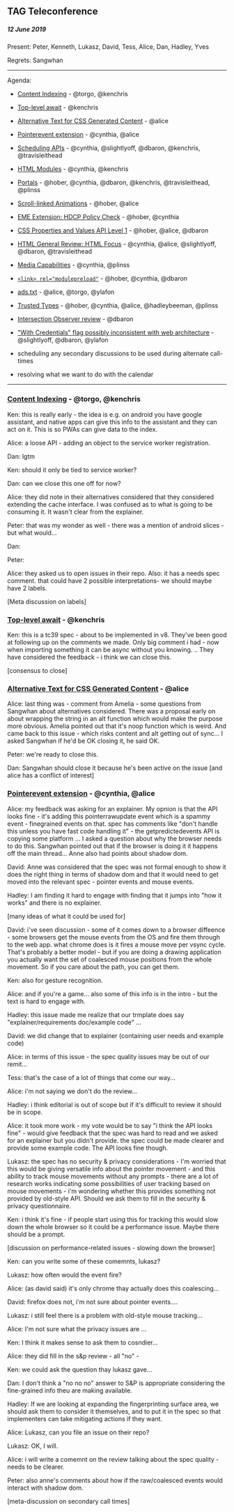 ﻿## TAG Teleconference
##### 12 June 2019

Present: Peter, Kenneth, Lukasz, David, Tess, Alice, Dan, Hadley, Yves

Regrets: Sangwhan

---

Agenda:

* [Content Indexing](https://github.com/w3ctag/design-reviews/issues/379) - @torgo, @kenchris
* [Top-level await](https://github.com/w3ctag/design-reviews/issues/376) - @kenchris
* [Alternative Text for CSS Generated Content](https://github.com/w3ctag/design-reviews/issues/351) - @alice
* [Pointerevent extension](https://github.com/w3ctag/design-reviews/issues/346) - @cynthia, @alice
* [Scheduling APIs](https://github.com/w3ctag/design-reviews/issues/338) - @cynthia, @slightlyoff, @dbaron, @kenchris, @travisleithead
* [HTML Modules](https://github.com/w3ctag/design-reviews/issues/334) - @cynthia, @kenchris
* [Portals](https://github.com/w3ctag/design-reviews/issues/331) - @hober, @cynthia, @dbaron, @kenchris, @travisleithead, @plinss
* [Scroll-linked Animations](https://github.com/w3ctag/design-reviews/issues/330) - @hober, @alice
* [EME Extension: HDCP Policy Check](https://github.com/w3ctag/design-reviews/issues/323) - @hober, @cynthia
* [CSS Properties and Values API Level 1](https://github.com/w3ctag/design-reviews/issues/318) - @hober, @alice, @dbaron
* [HTML General Review: HTML Focus](https://github.com/w3ctag/design-reviews/issues/257) - @cynthia, @alice, @slightlyoff, @dbaron, @travisleithead
* [Media Capabilities](https://github.com/w3ctag/design-reviews/issues/218) - @cynthia, @plinss
* [``<link> rel="modulepreload"``](https://github.com/w3ctag/design-reviews/issues/213) - @hober, @cynthia, @dbaron
* [ads.txt](https://github.com/w3ctag/design-reviews/issues/201) - @alice, @torgo, @ylafon
* [Trusted Types](https://github.com/w3ctag/design-reviews/issues/198) - @hober, @cynthia, @alice, @hadleybeeman, @plinss
* [Intersection Observer review](https://github.com/w3ctag/design-reviews/issues/197) - @dbaron
* ["With Credentials" flag possibly inconsistent with web architecture](https://github.com/w3ctag/design-reviews/issues/76) - @slightlyoff, @dbaron, @ylafon

* scheduling any secondary discussions to be used during alternate call-times
* resolving what we want to do with the calendar
---

### [Content Indexing](https://github.com/w3ctag/design-reviews/issues/379) - @torgo, @kenchris

Ken: this is really early - the idea is e.g. on android you have google assistant, and native apps can give this info to the assistant and they can act on it. This is so PWAs can give data to the index.

Alice: a loose API - adding an object to the service worker registration.

Dan: lgtm

Ken: should it only be tied to service worker?

Dan: can we close this one off for now?

Alice: they did note in their alternatives considered that they considered extending the cache interface.  I was confused as to what is going to be consuming it. It wasn't clear from the explainer.

Peter: that was my wonder as well - there was a mention of android slices - but what would...

Dan: 

Peter: 

Alice: they asked us to open issues in their repo. Also: it has a needs spec comment. that could have 2 possible interpretations- we should maybe have 2 labels.

[Meta discussion on labels]

### [Top-level await](https://github.com/w3ctag/design-reviews/issues/376) - @kenchris

Ken: this is a tc39 spec - about to be implemented in v8. They've been good at following up on the comments we made. Only big comment i had - now when importing something it can be async without you knowing. .. They have considered the feedback - i think we can close this.

[consensus to close]

### [Alternative Text for CSS Generated Content](https://github.com/w3ctag/design-reviews/issues/351) - @alice

Alice: last thing was - comment from Amelia - some questions from Sangwhan about alternatives considered.  There was a proposal early on about wrapping the string in an alt function which would make the purpose more obvious. Amelia pointed out that it's noop function which is weird. And came back to this issue - which risks content and alt getting out of sync... I asked Sangwhan if he'd be OK closing it, he said OK. 

Peter: we're ready to close this.

Dan: Sangwhan should close it because he's been active on the issue [and alice has a conflict of interest]

### [Pointerevent extension](https://github.com/w3ctag/design-reviews/issues/346) - @cynthia, @alice

Alice: my feedback was asking for an explainer.  My opnion is that the API looks fine - it's adding this pointerrawupdate event which is a spammy event - finegrained events on that. spec has comments like "don't handle this unless you have fast code handling it" - the getpredictedevents API is copying some platform ... I asked a question about why the browser needs to do this. Sangwhan pointed out that if the browser is doing it it happens off the main thread...   Anne also had points about shadow dom.

David: Anne was considered that the spec was not formal enough to show it does the right thing in terms of shadow dom and that it would need to get moved into the relevant spec - pointer events and mouse events.

Hadley: I am finding it hard to engage with finding that it jumps into "how it works" and there is no explainer. 

[many ideas of what it could be used for]

David: i've seen discussion - some of it comes down to a browser diffeence - some browsers get the mouse events from the OS and fire them through to the web app. what chrome does is it fires a mouse move per vsync cycle. That's probably a better model - but if you are doing a drawing application you actually want the set of coalesced mouse positions from the whole movement. So if you care about the path, you can get them.

Ken: also for gesture recognition.

Alice: and if you're a game... also some of this info is in the intro - but the text is hard to engage with.

Hadley: this issue made me realize that our trmplate does say "explainer/requirements doc/example code" ...

David: we did change that to explainer (containing user needs and example code)

Alice: in terms of this issue - the spec quality issues may be out of our remit... 

Tess: that's the case of a lot of things that come our way...

Alice: i'm not saying we don't do the review...

Hadley: i think editorial is out of scope but if it's difficult to review it should be in scope.

Alice: it took more work  - my vote would be to say "i think the API looks fine" - would give feedback that the spec was hard to read and we asked for an explainer but you didn't provide. the spec could be made clearer and provide some example code. The API looks fine though.

Lukasz: the spec has no security & privacy considerations - I'm worried that this would be giving versatile info about the pointer movement - and this ability to track mouse movements without any prompts - there are a lot of research works indicating some possibilities of user tracking based on mouse movements - i'm wondering whether this provides something not provided by old-style API.  Should we ask them to fill in the security & privacy questionnaire.  

Ken: i think it's fine - if people start using this for tracking this would slow down the whole browser so it could be a performance issue. Maybe there should be a prompt.

[discussion on performance-related issues - slowing down the browser]

Ken: can you write some of these comemnts, lukasz?

Lukasz: how often would the event fire?

Alice: (as david said) it's only chrome thay actually does this coalescing...  

David: firefox does not, i'm not sure about pointer events....

Lukasz: i still feel there is a problem with old-style mouse tracking... 

Alice: I'm not sure what the privacy issues are ...

Ken: I think it makes sense to ask them to cosndier...

Alice: they did fill in the s&p review - all "no" -

Ken: we could ask the question thay lukasz gave...

Dan: I don't think a "no no no" answer to S&P is appropriate considering the fine-grained info theu are making available.

Hadley: If we are looking at expanding the fingerprinting surface area, we should ask them to consider it themselves, and to put it in the spec so that implementers can take mitigating actions if they want. 

Alice: Lukasz, can you file an issue on their repo?

Lukasz: OK, I will.

Alice: i will write a comemnt on the review talking about the spec quality - needs to be clearer.

Peter: also anne's comments about how if the raw/coalesced events would interact with shadow dom.

[meta-discussion on secondary call times]


